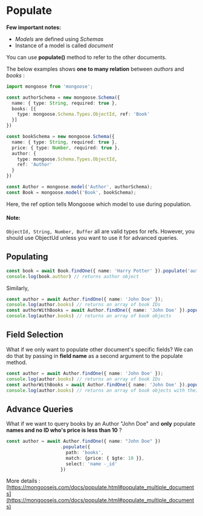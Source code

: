 # Populate

**Few important notes:**

* *Models* are defined using *Schemas*
* Instance of a model is called *document*

You can use **populate()** method to refer to the other documents.

The below examples shows **one to many relation** between *authors* and  *books* :

```ts
import mongoose from 'mongoose';

const authorSchema = new mongoose.Schema({
  name: { type: String, required: true },
  books: [{
    type: mongoose.Schema.Types.ObjectId, ref: 'Book'
  }]
})

const bookSchema = new mongoose.Schema({
  name: { type: String, required: true },
  price: { type: Number, required: true }, 
  author: { 
    type: mongoose.Schema.Types.ObjectId, 
    ref: 'Author'
  }
})

const Author = mongoose.model('Author', authorSchema);
const Book = mongoose.model('Book', bookSchema);
```

Here, the ref option tells Mongoose which model to use during population.

#### Note:

`ObjectId, String, Number, Buffer` all are valid types for refs. However, you should use ObjectUd unless you want to use it for advanced queries.

## Populating

```ts
const book = await Book.findOne({ name: 'Harry Potter' }).populate('author');
console.log(book.author) // returns author object
```

Similarly,

```ts
const author = await Author.findOne({ name: 'John Doe' }); 
console.log(author.books) // returns an array of book IDs 
const authorWithBooks = await Author.findOne({ name: 'John Doe' }).populate('books');
console.log(author.books) // returns an array of book objects
```

## Field Selection

What if we only want to populate other document's specific fields?
We can do that by passing in **field name** as a second argument to the populate method.

```ts
const author = await Author.findOne({ name: 'John Doe' }); 
console.log(author.books) // returns an array of book IDs 
const authorWithBooks = await Author.findOne({ name: 'John Doe' }).populate('books', 'name')
console.log(author.books) // returns an array of book objects with their names
```

## Advance Queries

What if we want to query books by an Author "John Doe" and **only** populate  **names and no ID who's price is less than 10** ?

```ts
const author = await Author.findOne({ name: "John Doe" })
                    .populate({
                      path: 'books',
                      match: {price: { $gte: 10 }},
                      select: 'name -_id'
                    })
```

More details : [https://mongoosejs.com/docs/populate.html#populate_multiple_documents](https://mongoosejs.com/docs/populate.html#populate_multiple_documents)
